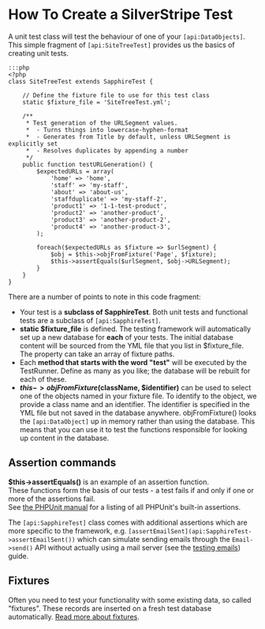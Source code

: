 #  How To Create a SilverStripe Test

A unit test class will test the behaviour of one of your `[api:DataObjects]`.  This simple fragment of `[api:SiteTreeTest]`
provides us the basics of creating unit tests.

	:::php
	<?php
	class SiteTreeTest extends SapphireTest {
		
		// Define the fixture file to use for this test class
		static $fixture_file = 'SiteTreeTest.yml';
	
		/**	
		 * Test generation of the URLSegment values.
		 *  - Turns things into lowercase-hyphen-format
		 *  - Generates from Title by default, unless URLSegment is explicitly set
		 *  - Resolves duplicates by appending a number
		 */
		public function testURLGeneration() {
			$expectedURLs = array(
				'home' => 'home',
				'staff' => 'my-staff',
				'about' => 'about-us',
				'staffduplicate' => 'my-staff-2',
				'product1' => '1-1-test-product',
				'product2' => 'another-product',
				'product3' => 'another-product-2',
				'product4' => 'another-product-3',
			);
			
			foreach($expectedURLs as $fixture => $urlSegment) {
				$obj = $this->objFromFixture('Page', $fixture);
				$this->assertEquals($urlSegment, $obj->URLSegment);
			}
		}
	}
	


There are a number of points to note in this code fragment:

*  Your test is a **subclass of SapphireTest**.  Both unit tests and functional tests are a subclass of `[api:SapphireTest]`.
*  **static $fixture_file** is defined.  The testing framework will automatically set up a new database for **each** of
your tests.  The initial database content will be sourced from the YML file that you list in $fixture_file. The property can take an array of fixture paths.
*  Each **method that starts with the word "test"** will be executed by the TestRunner.  Define as many as you like; the
database will be rebuilt for each of these.
*  **$this->objFromFixture($className, $identifier)** can be used to select one of the objects named in your fixture
file.  To identify to the object, we provide a class name and an identifier.  The identifier is specified in the YML
file but not saved in the database anywhere.  objFromFixture() looks the `[api:DataObject]` up in memory rather than using the
database.  This means that you can use it to test the functions responsible for looking up content in the database.

## Assertion commands

**$this->assertEquals()** is an example of an assertion function.  
These functions form the basis of our tests - a test
fails if and only if one or more of the assertions fail.  
See [the PHPUnit manual](http://www.phpunit.de/manual/current/en/api.html#api.assert)
for a listing of all PHPUnit's built-in assertions.

The `[api:SapphireTest]` class comes with additional assertions which are more
specific to the framework, e.g. `[assertEmailSent](api:SapphireTest->assertEmailSent())`
which can simulate sending emails through the `Email->send()` API without actually
using a mail server (see the [testing emails](email-sending)) guide.

## Fixtures

Often you need to test your functionality with some existing data, so called "fixtures".
These records are inserted on a fresh test database automatically. 
[Read more about fixtures](fixtures).